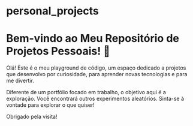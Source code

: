 # personal_projects
# Bem-vindo ao Meu Repositório de Projetos Pessoais! 👋

Olá! Este é o meu playground de código, um espaço dedicado a projetos que desenvolvo por curiosidade, para aprender novas tecnologias e para me divertir.

Diferente de um portfólio focado em trabalho, o objetivo aqui é a exploração. Você encontrará outros experimentos aleatórios. Sinta-se à vontade para explorar o que quiser!

Obrigado pela visita!
